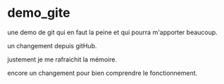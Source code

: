 # demo_gite
une demo de git qui en faut la peine et qui pourra m'apporter beaucoup.

un changement depuis gitHub.

justement je me rafraichit la mémoire.

encore un changement pour bien comprendre le fonctionnement.




